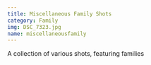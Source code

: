 ```yaml
---
title: Miscellaneous Family Shots
category: Family
img: DSC_7323.jpg
name: miscellaneousfamily
---
```


A collection of various shots, featuring families